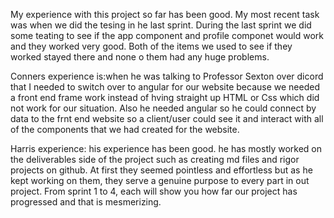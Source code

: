 My experience with this project so far has been good. My most recent task was when we did the tesing in he last sprint. During the last sprint we did some teating to see if the 
app component and profile componet would work and they worked very good. Both of the items we used to see if they worked stayed there and none o them had any huge problems.

Conners experience is:when he was talking to Professor Sexton over dicord that I needed to switch over to angular for our website because we needed a front end frame work
instead of hving straight up HTML or Css which did not work for our situation. Also he needed angular so he could connect by data to the frnt end website so a client/user could
see it and interact with all of the components that we had created for the website.

Harris experience: his experience has been good. he has mostly worked on the deliverables side of the project such as creating md files and rigor projects on github. At first they seemed pointless and effortless but as he kept working on them, they serve a genuine purpose to every part in out project. From sprint 1 to 4, each will show you how far our project has progressed and that is mesmerizing.
